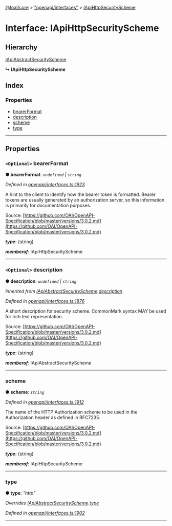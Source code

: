 [@foal/core](../README.md) > ["openapi/interfaces"](../modules/_openapi_interfaces_.md) > [IApiHttpSecurityScheme](../interfaces/_openapi_interfaces_.iapihttpsecurityscheme.md)

# Interface: IApiHttpSecurityScheme

## Hierarchy

 [IApiAbstractSecurityScheme](_openapi_interfaces_.iapiabstractsecurityscheme.md)

**↳ IApiHttpSecurityScheme**

## Index

### Properties

* [bearerFormat](_openapi_interfaces_.iapihttpsecurityscheme.md#bearerformat)
* [description](_openapi_interfaces_.iapihttpsecurityscheme.md#description)
* [scheme](_openapi_interfaces_.iapihttpsecurityscheme.md#scheme)
* [type](_openapi_interfaces_.iapihttpsecurityscheme.md#type)

---

## Properties

<a id="bearerformat"></a>

### `<Optional>` bearerFormat

**● bearerFormat**: *`undefined` \| `string`*

*Defined in [openapi/interfaces.ts:1923](https://github.com/FoalTS/foal/blob/7934e4d7/packages/core/src/openapi/interfaces.ts#L1923)*

A hint to the client to identify how the bearer token is formatted. Bearer tokens are usually generated by an authorization server, so this information is primarily for documentation purposes.

Source: [https://github.com/OAI/OpenAPI-Specification/blob/master/versions/3.0.2.md](https://github.com/OAI/OpenAPI-Specification/blob/master/versions/3.0.2.md)

*__type__*: {string}

*__memberof__*: IApiHttpSecurityScheme

___
<a id="description"></a>

### `<Optional>` description

**● description**: *`undefined` \| `string`*

*Inherited from [IApiAbstractSecurityScheme](_openapi_interfaces_.iapiabstractsecurityscheme.md).[description](_openapi_interfaces_.iapiabstractsecurityscheme.md#description)*

*Defined in [openapi/interfaces.ts:1876](https://github.com/FoalTS/foal/blob/7934e4d7/packages/core/src/openapi/interfaces.ts#L1876)*

A short description for security scheme. CommonMark syntax MAY be used for rich text representation.

Source: [https://github.com/OAI/OpenAPI-Specification/blob/master/versions/3.0.2.md](https://github.com/OAI/OpenAPI-Specification/blob/master/versions/3.0.2.md)

*__type__*: {string}

*__memberof__*: IApiAbstractSecurityScheme

___
<a id="scheme"></a>

###  scheme

**● scheme**: *`string`*

*Defined in [openapi/interfaces.ts:1912](https://github.com/FoalTS/foal/blob/7934e4d7/packages/core/src/openapi/interfaces.ts#L1912)*

The name of the HTTP Authorization scheme to be used in the Authorization header as defined in RFC7235.

Source: [https://github.com/OAI/OpenAPI-Specification/blob/master/versions/3.0.2.md](https://github.com/OAI/OpenAPI-Specification/blob/master/versions/3.0.2.md)

*__type__*: {string}

*__memberof__*: IApiHttpSecurityScheme

___
<a id="type"></a>

###  type

**● type**: *"http"*

*Overrides [IApiAbstractSecurityScheme](_openapi_interfaces_.iapiabstractsecurityscheme.md).[type](_openapi_interfaces_.iapiabstractsecurityscheme.md#type)*

*Defined in [openapi/interfaces.ts:1902](https://github.com/FoalTS/foal/blob/7934e4d7/packages/core/src/openapi/interfaces.ts#L1902)*

___

